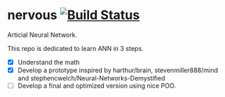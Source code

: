 # nervous [![Build Status](https://travis-ci.org/hourliert/nervous.svg?branch=master)](https://travis-ci.org/hourliert/nervous)

Articial Neural Network.

This repo is dedicated to learn ANN in 3 steps.

- [x] Understand the math
- [x] Develop a prototype inspired by harthur/brain, stevenmiller888/mind and stephencwelch/Neural-Networks-Demystified
- [ ] Develop a final and optimized version using nice POO.
